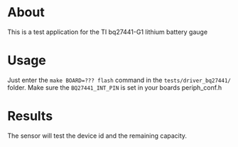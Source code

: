 # About
This is a test application for the TI bq27441-G1 lithium battery gauge
# Usage
Just enter the `make BOARD=??? flash` command in the `tests/driver_bq27441/` folder.
Make sure the `BQ27441_INT_PIN` is set in your boards periph_conf.h
# Results
The sensor will test the device id and the remaining capacity.
